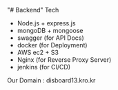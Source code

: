 "# Backend" 
Tech
- Node.js + express.js
- mongoDB + mongoose
- swagger (for API Docs)
- docker (for Deployment)
- AWS ec2 + S3
- Nginx (for Reverse Proxy Server)
- jenkins (for CI/CD)

Our Domain : disboard13.kro.kr


